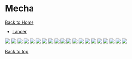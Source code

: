 # Mecha

[Back to Home](https://github.com/RickyFoots/Wallpapers/tree/main)

- [Lancer](https://github.com/RickyFoots/Wallpapers/blob/main/Pages/Lancer.md)

</h1>

<img src="https://github.com/RickyFoots/Wallpapers/blob/main/Collection/Mecha/10 - LlzdKCE.jpg">

<img src="https://github.com/RickyFoots/Wallpapers/blob/main/Collection/Mecha/1646014647000.jpg">

<img src="https://github.com/RickyFoots/Wallpapers/blob/main/Collection/Mecha/20220505_2100_Neo_Japan_2202's_Neo_Keisatsu___1_6th_Scale_Figurine.jpg">

<img src="https://github.com/RickyFoots/Wallpapers/blob/main/Collection/Mecha/20220505_2101_NEO_JAPAN_2202___Phantoms.jpg">

<img src="https://github.com/RickyFoots/Wallpapers/blob/main/Collection/Mecha/20220505_2101_Welcome_to_Neo_Beijing.jpg">

<img src="https://github.com/RickyFoots/Wallpapers/blob/main/Collection/Mecha/20220505_2102_Neo_Japan_2202.jpg">

<img src="https://github.com/RickyFoots/Wallpapers/blob/main/Collection/Mecha/20220608_2338_战斗高达.jpg">

<img src="https://github.com/RickyFoots/Wallpapers/blob/main/Collection/Mecha/20230429_2238_Mecha_set_2 (1).jpg">

<img src="https://github.com/RickyFoots/Wallpapers/blob/main/Collection/Mecha/20230429_2238_Mecha_set_2 (2).jpg">

<img src="https://github.com/RickyFoots/Wallpapers/blob/main/Collection/Mecha/20230429_2238_Mecha_set_2 (3).jpg">

<img src="https://github.com/RickyFoots/Wallpapers/blob/main/Collection/Mecha/20230429_2238_Mecha_set_2.jpg">

<img src="https://github.com/RickyFoots/Wallpapers/blob/main/Collection/Mecha/20230514_2305_灭沙者_.jpg">

<img src="https://github.com/RickyFoots/Wallpapers/blob/main/Collection/Mecha/20230519_2335_Standby.jpg">

<img src="https://github.com/RickyFoots/Wallpapers/blob/main/Collection/Mecha/7.jpg">

<img src="https://github.com/RickyFoots/Wallpapers/blob/main/Collection/Mecha/RDT_20220928_1335526813422374928158966.jpg">

<img src="https://github.com/RickyFoots/Wallpapers/blob/main/Collection/Mecha/leaving-machine.png">

<img src="https://github.com/RickyFoots/Wallpapers/blob/main/Collection/Mecha/not-so-dark-mecha.png">

<img src="https://github.com/RickyFoots/Wallpapers/blob/main/Collection/Mecha/not-so-pink-mecha.png">

<img src="https://github.com/RickyFoots/Wallpapers/blob/main/Collection/Mecha/wallhaven-0qrgwr.png">

<img src="https://github.com/RickyFoots/Wallpapers/blob/main/Collection/Mecha/wallhaven_T5_Shizuka_Hoshijiro.png">

[Back to top](#Top)